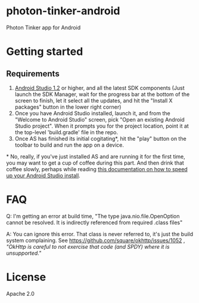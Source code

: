 # photon-tinker-android
Photon Tinker app for Android

Getting started
===============

Requirements
------------
1. [Android Studio 1.2](http://developer.android.com/sdk/index.html) or higher, and all the
latest SDK components (Just launch the SDK Manager, wait for the progress bar at the bottom
of the screen to finish, let it select all the updates, and hit the "Install X packages" button
in the lower right corner)
2. Once you have Android Studio installed, launch it, and from the "Welcome to 
Android Studio" screen, pick "Open an existing Android Studio project".  When it prompts 
you for the project location, point it at the top-level 'build.gradle' file in the repo.
3. Once AS has finished its initial cogitating\*, hit the "play" button on the toolbar 
to build and run the app on a device.


\* No, really, if you've just installed AS and are running it for the first time, you may want to
get a cup of coffee during this part.  And then drink that coffee slowly, perhaps while
reading [this documentation on how to speed up your Android Studio install](http://tools.android.com/tech-docs/configuration#TOC-Increasing-IDE-Memory).


FAQ
===
Q: I'm getting an error at build time, "The type java.nio.file.OpenOption cannot be resolved. It
is indirectly referenced from required .class files"

A: You can ignore this error.  That class is never referred to, it's just the build system
complaining.  See https://github.com/square/okhttp/issues/1052 ,
 _"OkHttp is careful to not exercise that code (and SPDY) where it is unsupported."_


License
=======
Apache 2.0

